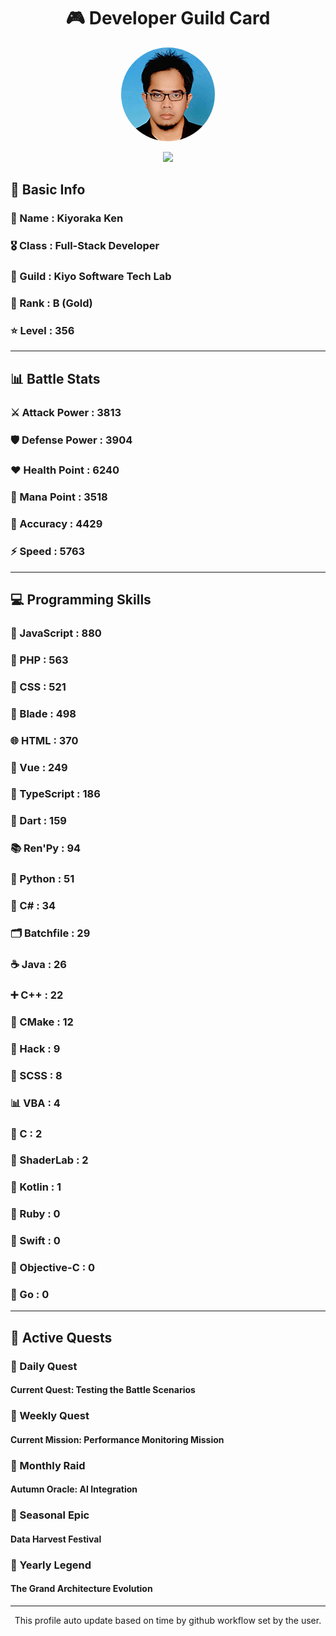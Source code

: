 <div align="center">

# 🎮 Developer Guild Card

<!-- Replace with your profile image -->
<img src="./assets/profile.png" width="150" height="150" style="border-radius: 50%"/>

![](https://komarev.com/ghpvc/?username=Kiyoraka&style=flat)
</div>

##  📌 Basic Info
### 👤 Name : Kiyoraka Ken
### 🎖️ Class : Full-Stack Developer
### 🎪 Guild : Kiyo Software Tech Lab 
### 🥇 Rank : B (Gold)
### ⭐ Level : 356

---
## 📊 Battle Stats

### ⚔️ Attack Power  : 3813 
### 🛡️ Defense Power : 3904 
### ❤️ Health Point  : 6240 
### 🔮 Mana Point    : 3518 
### 🎯 Accuracy      : 4429 
### ⚡ Speed         : 5763

---
## 💻 Programming Skills

### 📜 JavaScript : 880
### 🐘 PHP : 563
### 🎨 CSS : 521
### 🧷 Blade : 498
### 🌐 HTML : 370
### 💚 Vue : 249
### 🔷 TypeScript : 186
### 🎯 Dart : 159
### 📚 Ren'Py : 94
### 🐍 Python : 51
### 🎯 C# : 34
### 🗂️ Batchfile : 29
### ☕ Java : 26
### ➕ C++ : 22
### 🧱 CMake : 12
### 🧬 Hack : 9
### 🎨 SCSS : 8
### 📊 VBA : 4
### 🎯 C : 2
### 📄 ShaderLab : 2
### 🔰 Kotlin : 1
### 💎 Ruby : 0
### 📱 Swift : 0
### 🍎 Objective-C : 0
### 🐹 Go : 0

---
## 📜 Active Quests

### 🌅 Daily Quest

#### Current Quest: Testing the Battle Scenarios

### 📅 Weekly Quest
#### Current Mission: Performance Monitoring Mission

### 🌙 Monthly Raid
#### Autumn Oracle: AI Integration

### 🌠 Seasonal Epic
#### Data Harvest Festival

### 👑 Yearly Legend
#### The Grand Architecture Evolution

---
<div align="center">
  This profile auto update based on time by github workflow set by the user.
</div>